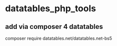 # datatables_php_tools
## add via composer 4 datatables 
composer require datatables.net/datatables.net-bs5